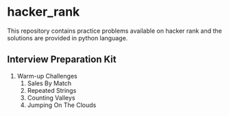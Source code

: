 # hacker_rank
This repository contains practice problems available on hacker rank and the solutions are provided in python language.
## Interview Preparation Kit
 1. Warm-up Challenges
    1. Sales By Match
    2. Repeated Strings
    3. Counting Valleys
    4. Jumping On The Clouds
